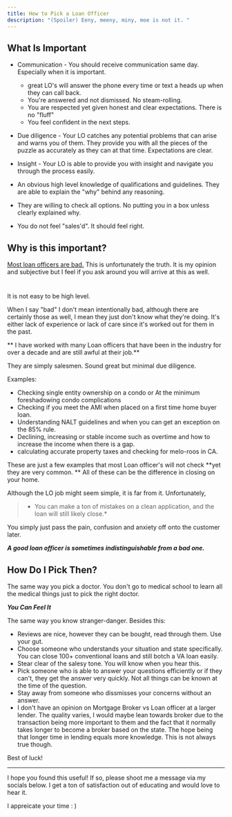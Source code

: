 ```yaml
---
title: How to Pick a Loan Officer
description: "(Spoiler) Eeny, meeny, miny, moe is not it. "
---
```

## What Is Important

* Communication - You should receive communication same day. Especially when it is important. 
    * great LO's will answer the phone every time or text a heads up when they can call back. 
    * You're answered and not dismissed. No steam-rolling. 
    * You are respected yet given honest and clear expectations. There is no "fluff"
    * You feel confident in the next steps.  

* Due diligence - Your LO catches any potential problems that can arise and warns you of them. They provide you 
with all the pieces of the puzzle as accurately as they can at that time.
Expectations are clear.

* Insight - Your LO is able to provide you with insight and navigate you through the process easily. 

* An obvious high level knowledge of qualifications and guidelines. They are able to explain the "why" behind 
any reasoning. 

* They are willing to check all options. No putting you in a box unless clearly explained why. 

* You do not feel "sales'd". It should feel right. 

## Why is this important?

<u>Most loan officers are bad.</u> This is unfortunately the truth. 
It is my opinion and subjective but I feel if you ask around you will arrive at this as well. 

#

It is not easy to be high level. 

When I say "bad" I don't mean intentionally bad, although there are certainly those as well, 
I mean they just don't know what they're doing. It's either lack of experience or lack of care since
it's worked out for them in the past. 

** I have worked with many Loan officers that have been in the industry
for over a decade and are still awful at their job.**

They are simply salesmen. Sound great but minimal due diligence. 

Examples:

- Checking single entity ownership on a condo or At the minimum foreshadowing condo complications
- Checking if you meet the AMI when placed on a first time home buyer loan. 
- Understanding NALT guidelines and when you can get an exception on the 85% rule. 
- Declining, increasing or stable income such as overtime and how to increase the income when there is a gap. 
- calculating accurate property taxes and checking for melo-roos in CA.

These are just a few examples that most Loan officer's 
will not check **yet they are very common. ** All of these can be the difference in closing on your home. 

Although the LO job might seem simple, it is far from it. Unfortunately,
> * You can make a ton of mistakes on a clean application, and the loan will still likely close.*   

You simply just pass the pain, confusion and anxiety off onto the customer later. 

***A good loan officer is sometimes indistinguishable from a bad one.***

## How Do I Pick Then? 

The same way you pick a doctor. You don't go to medical school to learn all the medical things just 
to pick the right doctor.

***You Can Feel It***

The same way you know stranger-danger. Besides this: 

 - Reviews are nice, however they can be bought, read through them. Use your gut. 
 - Choose someone who understands your situation and state specifically. You can close 100+ conventional loans and still botch 
 a VA loan easily. 
 - Stear clear of the salesy tone. You will know when you hear this. 
 - Pick someone who is able to answer your questions efficiently or if they can't, they get the answer very quickly. Not all 
 things can be known at the time of the question. 
 - Stay away from someone who dissmisses your concerns without an answer.
 - I don't have an opinion on Mortgage Broker vs Loan officer at a larger lender. The quality varies, I would maybe lean towards broker 
 due to the transaction being more important to them and the fact that it normally takes longer to become a broker based on the state. 
 The hope being that longer time in lending equals more knowledge. This is not always true though. 

Best of luck! 

---

I hope you found this useful! If so, please shoot me a message via my socials below. I get a ton of satisfaction out of educating and would love to hear it.   

I appreicate your time : ) 


